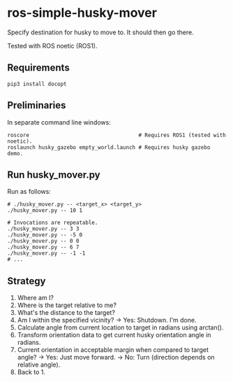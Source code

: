 # ros-simple-husky-mover
Specify destination for husky to move to. It should then go there.

Tested with ROS noetic (ROS1).

## Requirements
`pip3 install docopt`

## Preliminaries
In separate command line windows:
```
roscore									  # Requires ROS1 (tested with noetic).
roslaunch husky_gazebo empty_world.launch # Requires husky gazebo demo.
```

## Run husky_mover.py
Run as follows:
```
# ./husky_mover.py -- <target_x> <target_y>
./husky_mover.py -- 10 1

# Invocations are repeatable.
./husky_mover.py -- 3 3
./husky_mover.py -- -5 0
./husky_mover.py -- 0 0
./husky_mover.py -- 6 7
./husky_mover.py -- -1 -1
# ...
```

## Strategy
1. Where am I?
2. Where is the target relative to me?
3. What's the distance to the target?
4. Am I within the specified vicinity?
   -> Yes: Shutdown. I'm done.
5. Calculate angle from current location to target in radians using arctan().
6. Transform orientation data to get current husky orientation angle in radians.
7. Current orientation in acceptable margin when compared to target angle?
   -> Yes: Just move forward.
   -> No: Turn (direction depends on relative angle).
8. Back to 1.

